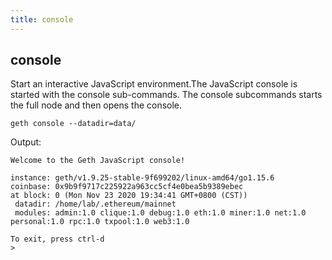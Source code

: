 ```yaml
---
title: console
---
```


## console

Start an interactive JavaScript environment.The JavaScript console is started with the console sub-commands. The console subcommands starts the full node and then opens the console.

```shell
geth console --datadir=data/
```

Output:

```
Welcome to the Geth JavaScript console!

instance: geth/v1.9.25-stable-9f699202/linux-amd64/go1.15.6
coinbase: 0x9b9f9717c225922a963cc5cf4e0bea5b9389ebec
at block: 0 (Mon Nov 23 2020 19:34:41 GMT+0800 (CST))
 datadir: /home/lab/.ethereum/mainnet
 modules: admin:1.0 clique:1.0 debug:1.0 eth:1.0 miner:1.0 net:1.0 personal:1.0 rpc:1.0 txpool:1.0 web3:1.0

To exit, press ctrl-d
>

```
